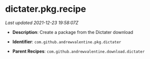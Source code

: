 # dictater.pkg.recipe

_Last updated 2021-12-23 19:58:07Z_

- **Description**: Create a package from the Dictater download

- **Identifier**: `com.github.andrewvalentine.pkg.dictater`

- **Parent Recipes**: `com.github.andrewvalentine.download.dictater`